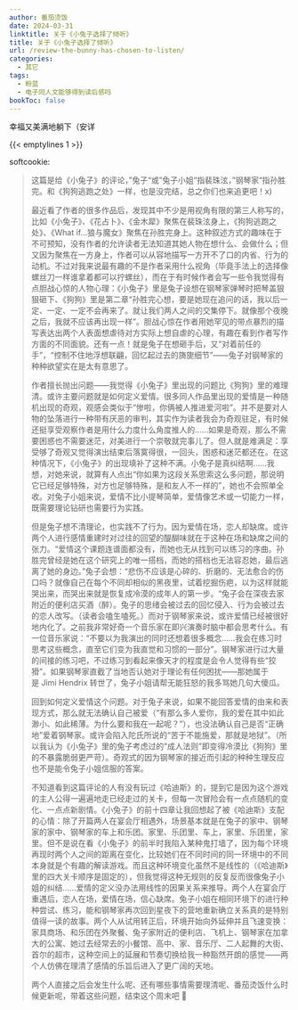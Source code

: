 ```yaml
---
author: 番茄烫饭
date: 2024-03-31
linktitle: 关于《小兔子选择了倾听》
title: 关于《小兔子选择了倾听》
url: /review-the-bunny-has-chosen-to-listen/
categories:
  - 其它
tags:
  - 粉蓝
  - 电子同人文能够得到读后感吗
bookToc: false
---
```


幸福又美满地躺下（安详

<!--more-->

{{< emptylines 1 >}}

softcookie:
  
>这篇是给《小兔子》的评论，”兔子“或”兔子小姐“指裴珠泫，”钢琴家“指孙胜完。和《狗狗逃跑之处》一样，也是没完结，总之你们也来追更吧！x)
>
>最近看了作者的很多作品后，发现其中不少是用视角有限的第三人称写的，比如《小兔子》、《花占卜》、《金木犀》聚焦在裴珠泫身上，《狗狗逃跑之处》、《What if…狼与魔女》聚焦在孙胜完身上。这种叙述方式的趣味在于不可预知，没有作者的允许读者无法知道其她人物在想什么、会做什么；但又因为聚焦在一方身上，作者可以从容地描写一方开不了口的内省、行为的动机。不过对我来说最有趣的不是作者采用什么视角（毕竟手法上的选择像螺丝刀一样谁拿着都可以拧螺丝），而在于有时候作者会写一些令我觉得有点胆战心惊的人物心理：《小兔子》里是兔子设想在钢琴家弹琴时把琴盖狠狠砸下、《狗狗》里是第二章“孙胜完心想，要是她现在追问的话，我以后一定、一定、一定不会再来了。就让我们两人之间的交集停下。就像那个夜晚之后，我就不应该再出现一样”。胆战心惊在作者用她罕见的带点暴烈的描写表达出两个人表面想虐待对方实际上想自虐的心理，有趣在看到作者写作方面的不同面貌。还有一点！就是兔子在想砸手后，又“对着前任的手”，“控制不住地浮想联翩，回忆起过去的旖旎细节”——兔子对钢琴家的种种欲望实在是太有意思了。
>
>作者擅长抛出问题——我觉得《小兔子》里出现的问题比《狗狗》里的难理清。或许主要问题就是如何定义爱情。很多同人作品里出现的爱情是一种随机出现的奇观，观感会类似于“惨啦，你俩被人推进爱河啦”。并不是要对人物的坠落进行一种带有厌恶的审判，其实作为读者我会为奇观驻足，有时候还挺享受观察作者是用什么力度什么角度推人的……如果是奇观，那么不需要困惑也不需要迷茫，对美进行一个崇敬就完事儿了。但人就是难满足：享受够了奇观又觉得演出结束后落寞得很，一回头，困惑和迷茫都还在。在这种情况下，《小兔子》的出现填补了这种不满。小兔子是真纠结啊……我想，对她来说，就算有人点出“你如果为这段关系思索这么多问题，那说明它已经足够特殊，对方也足够特殊，是和友人不一样的”，她也不会照单全收。对兔子小姐来说，爱情不比小提琴简单，爱情像艺术或一切能力一样，既需要理论钻研也需要行为实践。
>
>但是兔子想不清理论，也实践不了行为。因为爱情在场，恋人却缺席。或许两个人进行感情重建时对过往的回望的醍醐味就在于这种在场和缺席之间的张力。“爱情这个课题连谱面都没有，而她也无从找到可以练习的序曲。孙胜完曾经是她在这个研究上的唯一搭档，而她的搭档也无法容忍她，最后逃离了她的身边。”兔子会想：“悲伤不应该是心碎的、折磨的、无法愈合的伤口吗？就像自己在每个不同却相似的黑夜里，试着挖掘伤疤，以为这样就能哭出来，而哭出来就是恢复成冷漠的成年人的第一步。“兔子会在深夜去家附近的便利店买酒（醉）。兔子的思绪会被过去的回忆侵入、行为会被过去的恋人改写。（读者会嗑生嗑死。）而对于钢琴家来说，或许爱情已经被很好地内化了。之前我非常好奇一个音乐家在即兴演奏时脑中都会思考什么。有一位音乐家说：“不要以为我演出的同时还想着很多概念……我会在练习时思考这些概念，直至它们变为我直觉和习惯的一部分”。钢琴家进行过大量的间接的练习吧，不过练习到看起来像天才的程度是会令人觉得有些“狡猾”。如果钢琴家直截了当地否认她对于理论有任何困扰——那她属于是 Jimi Hendrix 转世了，兔子小姐请帮无能狂怒的我多骂她几句大傻瓜。
>
>回到如何定义爱情这个问题。对于兔子来说，如果不能回答爱情的由来和表现方式，那么就无法确认自己被爱（“有那么多人爱你，我的爱在其中如此渺小、如此稀薄。为什么要和我在一起呢？”），也没法确认自己是否“正确地”爱着钢琴家。或许会陷入陀氏所说的“苦于不能施爱，那就是地狱”。（所以我认为《小兔子》里的兔子考虑过的“成人法则”即变得冷漠比《狗狗》里的不暴露脆弱更严苛）。奇观式的因为钢琴家的接近而引起的种种生理反应也不是能令兔子小姐信服的答案。
>
>不知道看到这篇评论的人有没有玩过《哈迪斯》的，提到它是因为这个游戏的主人公得一遍遍地走已经走过的关卡，但每一次冒险会有一点点随机的变化、一点点新剧情。《小兔子》的前十四章让我回想起了被《哈迪斯》支配的心情：除了开篇两人在宴会厅相遇外，场景基本就是在兔子的家中、钢琴家的家中、钢琴家的车上和乐团。家里、乐团里、车上，家里、乐团里，家里。但不是说在看《小兔子》的前半时我陷入某种鬼打墙了，因为每个环境再现时两个人之间的距离在变化，比较她们在不同时间的同一环境中的不同本身就是个有趣的解读游戏。而且这种环境变化虽然不是线性的（《哈迪斯》里的四大关卡顺序是固定的），但我觉得这种无规则的反复反而很像兔子小姐的纠结……爱情的定义没办法用线性的因果关系来推导。两个人在宴会厅重遇后，恋人在场，爱情在场，信心缺席。兔子小姐在相同环境下的进行种种尝试、练习，能和钢琴家再次回到星夜下的营地重新确立关系真的是特别值得一读的故事。两个人从试用转正后，环境开始向外延伸并且飞速变换：家具商场、和乐团在外聚餐、兔子家附近的便利店、飞机上、钢琴家在加拿大的公寓、她过去经常去的小餐馆、高中、家、音乐厅、二人起舞的大街、首尔的超市，这种空间上的延展和节奏切换给我一种豁然开朗的感觉——两个人仿佛在理清了感情的乐旨后进入了更广阔的天地。
>
>两个人直接之后会发生什么呢、还有哪些事情需要理清呢、番茄烫饭什么时候更新呢，带着这些问题，结束这个周末吧 🥲

